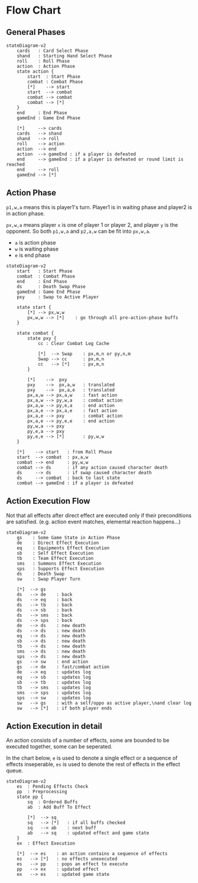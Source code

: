 # Flow Chart

## General Phases

```mermaid
stateDiagram-v2
    cards   : Card Select Phase
    shand   : Starting Hand Select Phase
    roll    : Roll Phase
    action  : Action Phase
    state action {
        start  : Start Phase
        combat : Combat Phase
        [*]    --> start
        start  --> combat
        combat --> combat
        combat --> [*]
    }
    end     : End Phase
    gameEnd : Game End Phase

    [*]     --> cards
    cards   --> shand
    shand   --> roll
    roll    --> action
    action  --> end
    action  --> gameEnd : if a player is defeated
    end     --> gameEnd : if a player is defeated or round limit is reached
    end     --> roll
    gameEnd --> [*]
```

## Action Phase

`p1,w,a` means this is player1's turn. Player1 is in waiting phase and player2 is in action phase.

`px,w,a` means player `x` is one of player 1 or player 2, and player `y` is the opponent. So both `p1,w,a` and `p2,a,w` can be fit into `px,w,a`.

- `a` is action phase
- `w` is waiting phase
- `e` is end phase

```mermaid
stateDiagram-v2
    start   : Start Phase
    combat  : Combat Phase
    end     : End Phase
    ds      : Death Swap Phase
    gameEnd : Game End Phase
    pxy     : Swap to Active Player

    state start {
        [*] --> px,w,w
        px,w,w --> [*]    : go through all pre-action-phase buffs
    }

    state combat {
        state pxy {
            cc : Clear Combat Log Cache

            [*]  --> Swap    : px,m,n or py,n,m
            Swap --> cc      : px,m,n
            cc   --> [*]     : px,m,n
        }

        [*]    -->  pxy
        pxy    -->  px,a,w   : translated
        pxy    -->  px,a,e   : translated
        px,a,w --> px,a,w    : fast action
        px,a,w --> py,w,a    : combat action
        px,a,w --> py,e,a    : end action
        px,a,e --> px,a,e    : fast action
        px,a,e --> pxy       : combat action
        px,a,e --> py,e,e    : end action
        py,w,a --> pxy
        py,e,a --> pxy
        py,e,e --> [*]       : py,w,w
    }

    [*]    --> start   : from Roll Phase
    start  --> combat  : px,a,w
    combat --> end     : py,w,w
    combat --> ds      : if any action caused character death
    ds     --> ds      : if swap caused character death
    ds     --> combat  : back to last state
    combat --> gameEnd : if a player is defeated
```

## Action Execution Flow

Not that all effects after direct effect are executed only if their preconditions are satisfied. (e.g. action event matches, elemental reaction happens...)

```mermaid
stateDiagram-v2
    gs    : Some Game State in Action Phase
    de    : Direct Effect Execution
    eq    : Equipments Effect Execution
    sb    : Self Effect Execution
    tb    : Team Effect Execution
    sms   : Summons Effect Execution
    sps   : Supports Effect Execution
    ds    : Death Swap
    sw    : Swap Player Turn

    [*]  --> gs
    ds   --> de    : back
    ds   --> eq    : back
    ds   --> tb    : back
    ds   --> sb    : back
    ds   --> sms   : back
    ds   --> sps   : back
    de   --> ds    : new death
    ds   --> ds    : new death
    eq   --> ds    : new death
    sb   --> ds    : new death
    tb   --> ds    : new death
    sms  --> ds    : new death
    sps  --> ds    : new death
    gs   --> sw    : end action
    gs   --> de    : fast/combat action
    de   --> eq    : updates log
    eq   --> sb    : updates log
    sb   --> tb    : updates log
    tb   --> sms   : updates log
    sms  --> sps   : updates log
    sps  --> sw    : updates log
    sw   --> gs    : with a self/oppo as active player,\nand clear log
    sw   --> [*]   : if both player ends
```

## Action Execution in detail

An action consists of a number of effects, some are bounded to be executed together, some can be seperated.

In the chart below, `e` is used to denote a single effect or a sequence of effects inseperable, `es` is used to denote the rest of effects in the effect queue.

```mermaid
stateDiagram-v2
    es  : Pending Effects Check
    pp  : Preprocessing
    state pp {
        sq  : Ordered Buffs
        ab  : Add Buff To Effect

        [*]  --> sq
        sq   --> [*]   : if all buffs checked
        sq   --> ab    : next buff
        ab   --> sq    : updated effect and game state
    }
    ex  : Effect Execution

    [*]  --> es    : an action contains a sequence of effects
    es   --> [*]   : no effects unexecuted
    es   --> pp    : pops an effect to execute
    pp   --> ex    : updated effect
    ex   --> es    : updated game state
```
